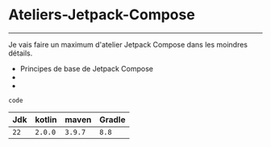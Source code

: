 # Ateliers-Jetpack-Compose
---
Je vais faire un maximum d'atelier Jetpack Compose dans les moindres détails.

- Principes de base de Jetpack Compose
- 
- 

`code`


 Jdk  | kotlin  | maven   | Gradle 
------|---------|---------|--------
 `22` | `2.0.0` | `3.9.7` | `8.8`  

  